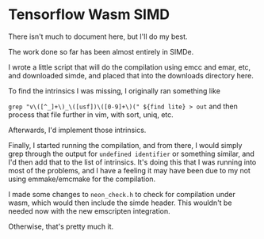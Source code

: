 # Tensorflow Wasm SIMD

There isn't much to document here, but I'll do my best.

The work done so far has been almost entirely in SIMDe. 

I wrote a little script that will do the compilation using emcc and emar, etc,
and downloaded simde, and placed that into the downloads directory here.

To find the intrinsics I was missing, I originally ran something like

`grep "v\([^_]+\)_\([usf])\([0-9]+\)(" ${find lite} > out` and then process
that file further in vim, with sort, uniq, etc.

Afterwards, I'd implement those intrinsics.

Finally, I started running the compilation, and from there, I would simply grep
through the output for `undefined identifier` or something similar, and I'd
then add that to the list of intrinsics. It's doing this that I was running
into most of the problems, and I have a feeling it may have been due to my not
using emmake/emcmake for the compilation. 

I made some changes to `neon_check.h` to check for compilation under wasm,
which would then include the simde header. This wouldn't be needed now with the
new emscripten integration.

Otherwise, that's pretty much it. 
